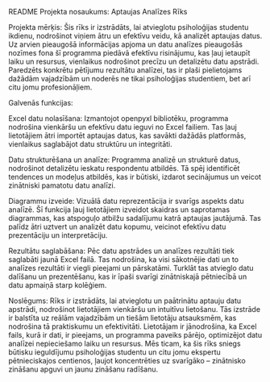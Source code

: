 README
Projekta nosaukums: Aptaujas Analīzes Rīks

Projekta mērķis:
Šis rīks ir izstrādāts, lai atvieglotu psiholoģijas studentu ikdienu, nodrošinot viņiem ātru un efektīvu veidu, kā analizēt aptaujas datus. Uz arvien pieaugošā informācijas apjoma un datu analīzes pieaugošās nozīmes fona šī programma piedāvā efektīvu risinājumu, kas ļauj ietaupīt laiku un resursus, vienlaikus nodrošinot precīzu un detalizētu datu apstrādi. Paredzēts konkrētu pētījumu rezultātu analīzei, tas ir plaši pielietojams dažādām vajadzībām un noderēs ne tikai psiholoģijas studentiem, bet arī citu jomu profesionāļiem.

Galvenās funkcijas:

Excel datu nolasīšana: Izmantojot openpyxl bibliotēku, programma nodrošina vienkāršu un efektīvu datu ieguvi no Excel failiem. Tas ļauj lietotājiem ātri importēt aptaujas datus, kas savākti dažādās platformās, vienlaikus saglabājot datu struktūru un integritāti.

Datu strukturēšana un analīze: Programma analizē un strukturē datus, nodrošinot detalizētu ieskatu respondentu atbildēs. Tā spēj identificēt tendences un modeļus atbildēs, kas ir būtiski, izdarot secinājumus un veicot zinātniski pamatotu datu analīzi.

Diagrammu izveide: Vizuālā datu reprezentācija ir svarīgs aspekts datu analīzē. Šī funkcija ļauj lietotājiem izveidot skaidras un saprotamas diagrammas, kas atspoguļo atbilžu sadalījumu katrā aptaujas jautājumā. Tas palīdz ātri uztvert un analizēt datu kopumu, veicinot efektīvu datu prezentāciju un interpretāciju.

Rezultātu saglabāšana: Pēc datu apstrādes un analīzes rezultāti tiek saglabāti jaunā Excel failā. Tas nodrošina, ka visi sākotnējie dati un to analīzes rezultāti ir viegli pieejami un pārskatāmi. Turklāt tas atvieglo datu dalīšanu un prezentēšanu, kas ir īpaši svarīgi zinātniskajā pētniecībā un datu apmaiņā starp kolēģiem.

Noslēgums:
Rīks ir izstrādāts, lai atvieglotu un paātrinātu aptauju datu apstrādi, nodrošinot lietotājiem vienkāršu un intuitīvu lietošanu. Tās izstrāde ir balstīta uz reālām vajadzībām un tiešām lietotāju atsauksmēm, kas nodrošina tā praktiskumu un efektivitāti. Lietotājam ir jānodrošina, ka Excel fails, kurā ir dati, ir pieejams, un programma paveiks pārējo, optimizējot datu analīzei nepieciešamo laiku un resursus. Mēs ticam, ka šis rīks sniegs būtisku ieguldījumu psiholoģijas studentu un citu jomu ekspertu pētnieciskajos centienos, ļaujot koncentrēties uz svarīgāko – zinātnisko zināšanu apguvi un jaunu zināšanu radīšanu.
